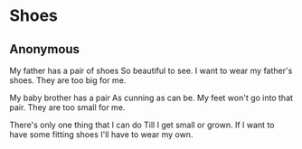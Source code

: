 # Shoes
## Anonymous
My father has a pair of shoes
So beautiful to see.
I want to wear my father's shoes.
They are too big for me.

My baby brother has a pair
As cunning as can be.
My feet won't go into that pair.
They are too small for me.

There's only one thing that I can do
Till I get small or grown.
If I want to have some fitting shoes
I'll have to wear my own.